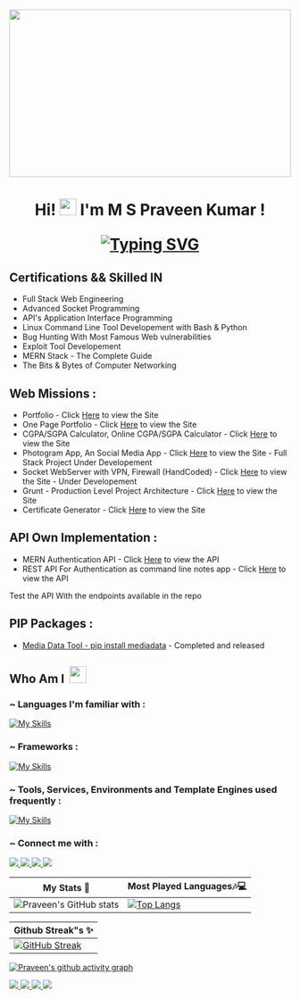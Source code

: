 #

<img src="welcome.gif" width="100%" height="300px">
<a align="center">
</a>
<h1 align="center"> Hi! <img  src="https://raw.githubusercontent.com/aemmadi/aemmadi/master/wave.gif" alt="chan" width="30px" height="30px"> I'm M S Praveen Kumar !

[![Typing SVG](<https://readme-typing-svg.herokuapp.com?font=Montserrat&color=%246333F5&vCenter=true&lines=A+Undergraduate+B.Tech+CSE+Student,;Studying+at+SRM+University(VDP).;A+Web+and+Backend+Developer.;I’ll+never+be+perfect,+but+I+can+be+better.>)](https://git.io/typing-svg)
</h1>

## Certifications && Skilled IN
- Full Stack Web Engineering
- Advanced Socket Programming
- API's Application Interface Programming
- Linux Command Line Tool Developement with Bash & Python
- Bug Hunting With Most Famous Web vulnerabilities
- Exploit Tool Developement
- MERN Stack - The Complete Guide
- The Bits & Bytes of Computer Networking
     
     
 ## Web Missions :
 - Portfolio - Click [Here](https://www.praveenms.site) to view the Site
 - One Page Portfolio - Click [Here](https://rootwitch.praveenms.site) to view the Site
 - CGPA/SGPA Calculator, Online CGPA/SGPA Calculator - Click [Here](https://mycgpa.praveenms.site) to view the Site
 - Photogram App, An Social Media App - Click [Here](https://photogram.praveenms.site) to view the Site - Full Stack Project Under Developement
 - Socket WebServer with VPN, Firewall (HandCoded) - Click [Here](https://server.praveenms.site) to view the Site - Under Developement
 - Grunt - Production Level Project Architecture - Click [Here](https://grunt.praveenms.site) to view the Site
 - Certificate Generator - Click [Here](https://praveenms13.github.io/Certificate-generator/) to view the Site

     
## API Own Implementation :
- MERN Authentication API - Click [Here](https://github.com/Praveenms13/MERN-Authentication-API) to view the API
- REST API For Authentication as command line notes app - Click [Here](https://github.com/Praveenms13/REST-API-Authentication-Notes-App) to view the API
  
Test the API With the endpoints available in the repo
     
 ## PIP Packages :
 - [Media Data Tool - pip install mediadata](https://pypi.org/project/mediadata/1.0.7/) - Completed and released
     

## Who Am I &nbsp;<img alt="" width="30" src="https://www.emoji.com/wp-content/uploads/filebase/3d%20icons/emoji-3d%20icons-glossy-3d-icons-%25F0%259F%2598%258E-%2509smiling-face-with-sunglasses-72dpi-forPersonalUseOnly.gif" />

<!--
```js
const Praveen = {
  summary: "I build websites & web apps with frontend as well as backend",
  roles: ["Full Stack Developer", "Linux App Developer", "Logical Thinking"],
  interests: ["Linux", "API", "AIML"],
  key_values: ["Long tym worker", "collaborative"],
  type_check: true && "~ 𝚖𝚘𝚗𝚘𝚜𝚙𝚊𝚌𝚎 𝚛𝚞𝚕𝚎𝚜 ~",
  nickname: "MS" ?? "Praveen",
};
```-->

<h3 align="left"> ~ Languages I'm familiar with :</h3>

[![My Skills](https://skillicons.dev/icons?i=c,cpp,python,html,css,javascript,php&theme=light)](https://skillicons.dev)

<h3 align="left"> ~ Frameworks :</h3>

[![My Skills](https://skillicons.dev/icons?i=nodejs,express,vite,jquery,bootstrap,sass,tailwind&theme=light)](https://skillicons.dev)

<h3 align="left"> ~ Tools, Services, Environments and Template Engines used frequently :</h3>

[![My Skills](https://skillicons.dev/icons?i=linux,postman,heroku,git,github,gitlab,githubactions,mysql,mongodb,pug,graphql,rabbitmq,redis,vscode,idea,docker,arduino&perline=5&theme=light)](https://skillicons.dev)

<h3 align="left"> ~ Connect me with :</h3>

<p align="left">
  <a href="https://www.instagram.com/praveen.ms_13/" >
    <img src="https://skillicons.dev/icons?i=instagram" />
  </a>
  <a href="https://www.linkedin.com/in/m-s-praveen-kumar-2243b622a/">
    <img src="https://skillicons.dev/icons?i=linkedin" />
  </a>
  <a href="https://discord.com/channels/@me">
    <img src="https://skillicons.dev/icons?i=discord" />
  </a>
  <a href="https://stackoverflow.com/users/18029902/praveen-ms">
    <img src="https://skillicons.dev/icons?i=stackoverflow" />
  </a>
</p>

| My Stats :sparkling_heart:                                                                                               | Most Played Languages:notes::computer:                                                                                                                  |
| ------------------------------------------------------------------------------------------------------------------------ | ------------------------------------------------------------------------------------------------------------------------------------------------------- |
| ![Praveen's GitHub stats](https://github-readme-stats.vercel.app/api?username=Praveenms13&show_icons=true&theme=radical) | [![Top Langs](https://github-readme-stats.vercel.app/api/top-langs/?username=Praveenms13&layout=compact&theme=radical)](https://github.com/Praveenms13) |

| Github Streak"s :sparkles: 
| ------------------------------------------------------------------------------------------------------------------------------------ |
| [![GitHub Streak](https://github-readme-streak-stats.herokuapp.com/?user=Praveenms13&theme=radical)](https://github.com/Praveenms13) | 


[![Praveen's github activity graph](https://github-readme-activity-graph.cyclic.app/graph?username=Praveenms13&theme=tokyo-night)](https://github.com/ashutosh00710/github-readme-activity-graph)




<a href="https://github.com/jstrieb/github-stats">
<img src="https://github.com/jstrieb/github-stats/blob/master/generated/overview.svg#gh-dark-mode-only" />
<img src="https://github.com/jstrieb/github-stats/blob/master/generated/languages.svg#gh-dark-mode-only" />
<img src="https://github.com/jstrieb/github-stats/blob/master/generated/overview.svg#gh-light-mode-only" />
<img src="https://github.com/jstrieb/github-stats/blob/master/generated/languages.svg#gh-light-mode-only" />
</a>
